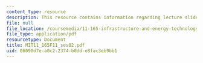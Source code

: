 ```yaml
---
content_type: resource
description: This resource contains information regarding lecture slides.
file: null
file_location: /coursemedia/11-165-infrastructure-and-energy-technology-challenges-fall-2011/06090d7ea0c22374b0dde8fac3eb9bb1_MIT11_165F11_ses02.pdf
file_type: application/pdf
resourcetype: Document
title: MIT11_165F11_ses02.pdf
uid: 06090d7e-a0c2-2374-b0dd-e8fac3eb9bb1
---
```

